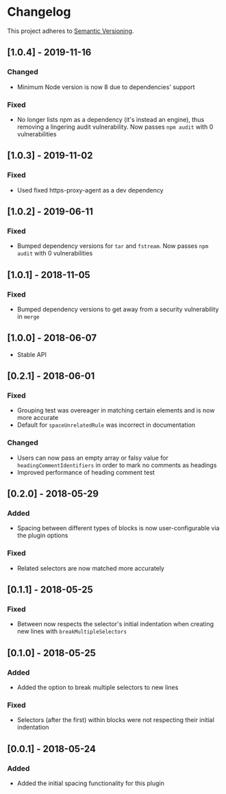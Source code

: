 # Changelog
This project adheres to [Semantic Versioning](http://semver.org/).

## [1.0.4] - 2019-11-16
### Changed
- Minimum Node version is now 8 due to dependencies' support

### Fixed
- No longer lists npm as a dependency (it's instead an engine), thus removing a lingering audit vulnerability. Now passes `npm audit` with 0 vulnerabilities

## [1.0.3] - 2019-11-02
### Fixed
- Used fixed https-proxy-agent as a dev dependency

## [1.0.2] - 2019-06-11
### Fixed
- Bumped dependency versions for `tar` and `fstream`. Now passes `npm audit` with 0 vulnerabilities

## [1.0.1] - 2018-11-05
### Fixed
- Bumped dependency versions to get away from a security vulnerability in `merge`

## [1.0.0] - 2018-06-07
- Stable API

## [0.2.1] - 2018-06-01
### Fixed
- Grouping test was overeager in matching certain elements and is now more accurate
- Default for `spaceUnrelatedRule` was incorrect in documentation

### Changed
- Users can now pass an empty array or falsy value for `headingCommentIdentifiers` in order to mark no comments as headings
- Improved performance of heading comment test

## [0.2.0] - 2018-05-29
### Added
- Spacing between different types of blocks is now user-configurable via the plugin options

### Fixed
- Related selectors are now matched more accurately

## [0.1.1] - 2018-05-25
### Fixed
- Between now respects the selector's initial indentation when creating new lines with `breakMultipleSelectors`

## [0.1.0] - 2018-05-25
### Added
- Added the option to break multiple selectors to new lines

### Fixed
- Selectors (after the first) within blocks were not respecting their initial indentation


## [0.0.1] - 2018-05-24
### Added
- Added the initial spacing functionality for this plugin
